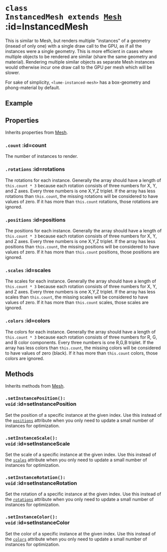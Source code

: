 
# <code>class <b>InstancedMesh</b> extends [Mesh](Mesh.md)</code> :id=InstancedMesh

This is similar to Mesh, but renders multiple
"instances" of a geometry (insead of only one) with a single draw call to
the GPU, as if all the instances were a single geometry. This is more
efficient in cases where multiple objects to be rendered are similar
(share the same geometry and material). Rendering multiple similar objects
as separate Mesh instances would otherwise incur one draw call to the GPU
per mesh which will be slower.

For sake of simplicity, `<lume-instanced-mesh>` has a box-geometry and
phong-material by default.

## Example

<live-code id="liveExample"></live-code>
<script>
  liveExample.content = instancedMeshExample
</script>

## Properties

Inherits properties from [Mesh](Mesh.md).


### <code>.<b>count</b></code> :id=count

The number of instances to render.
        


### <code>.<b>rotations</b></code> :id=rotations

The rotations for each instance.
Generally the array should have a length of `this.count * 3` because
each rotation consists of three numbers for X, Y, and Z axes. Every three
numbers is one X,Y,Z triplet. If the array has less rotations than
`this.count`, the missing rotations will be considered to have
values of zero. If it has more than `this.count` rotations, those
rotations are ignored.
        


### <code>.<b>positions</b></code> :id=positions

The positions for each instance.
Generally the array should have a length of `this.count * 3` because
each rotation consists of three numbers for X, Y, and Z axes. Every three
numbers is one X,Y,Z triplet. If the array has less positions than
`this.count`, the missing positions will be considered to have
values of zero. If it has more than `this.count` positions, those
positions are ignored.
        


### <code>.<b>scales</b></code> :id=scales

The scales for each instance.
Generally the array should have a length of `this.count * 3` because
each rotation consists of three numbers for X, Y, and Z axes. Every three
numbers is one X,Y,Z triplet. If the array has less scales than
`this.count`, the missing scales will be considered to have
values of zero. If it has more than `this.count` scales, those
scales are ignored.
        


### <code>.<b>colors</b></code> :id=colors

The colors for each instance.
Generally the array should have a length of `this.count * 3` because
each rotation consists of three numbers for R, G, and B color components. Every three
numbers is one R,G,B triplet. If the array has less colors than
`this.count`, the missing colors will be considered to have
values of zero (black). If it has more than `this.count` colors, those
colors are ignored.
        

## Methods

Inherits methods from [Mesh](Mesh.md).


### <code>.<b>setInstancePosition</b>(): void</code> :id=setInstancePosition

Set the position of a specific instance at
the given index. Use this instead of the [`positions`](#positions)
attribute when you only need to update a small number of instances for
optimization.
        


### <code>.<b>setInstanceScale</b>(): void</code> :id=setInstanceScale

Set the scale of a specific instance at the
given index. Use this instead of the [`scales`](#scales) attribute when
you only need to update a small number of instances for optimization.
        


### <code>.<b>setInstanceRotation</b>(): void</code> :id=setInstanceRotation

Set the rotation of a specific instance at
the given index. Use this instead of the [`rotations`](#rotations)
attribute when you only need to update a small number of instances for
optimization.
        


### <code>.<b>setInstanceColor</b>(): void</code> :id=setInstanceColor

Set the color of a specific instance at the
given index. Use this instead of the [`colors`](#colors) attribute when
you only need to update a small number of instances for optimization.
        
        